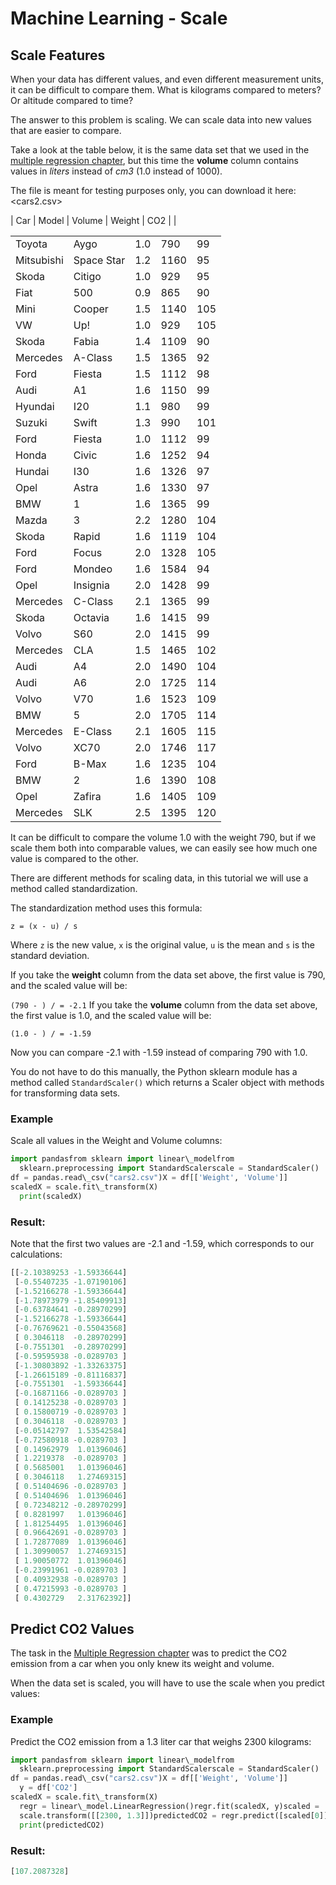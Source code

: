 
Machine Learning - Scale
========================


Scale Features
--------------


When your data has different values, and even different measurement units, it can be difficult to 
compare them. What is kilograms compared to meters? Or altitude compared to time?


The answer to this problem is scaling. We can scale data into new values that are easier to 
compare.


Take a look at the table below, it is the same data set that we used in the 
[multiple regression chapter](python_ml_multiple_regression.asp), but this time the **volume** column 
contains values in *liters* instead of *cm3* (1.0 instead of 1000).


The file is meant for testing purposes only, you can download it here: <cars2.csv>





| Car | Model | Volume | Weight | CO2 |  |





|  |  |  |  |  |
| --- | --- | --- | --- | --- |
| Toyota | Aygo | 1.0 | 790 | 99 |
| Mitsubishi | Space Star | 1.2 | 1160 | 95 |
| Skoda | Citigo | 1.0 | 929 | 95 |
| Fiat | 500 | 0.9 | 865 | 90 |
| Mini | Cooper | 1.5 | 1140 | 105 |
| VW | Up! | 1.0 | 929 | 105 |
| Skoda | Fabia | 1.4 | 1109 | 90 |
| Mercedes | A-Class | 1.5 | 1365 | 92 |
| Ford | Fiesta | 1.5 | 1112 | 98 |
| Audi | A1 | 1.6 | 1150 | 99 |
| Hyundai | I20 | 1.1 | 980 | 99 |
| Suzuki | Swift | 1.3 | 990 | 101 |
| Ford | Fiesta | 1.0 | 1112 | 99 |
| Honda | Civic | 1.6 | 1252 | 94 |
| Hundai | I30 | 1.6 | 1326 | 97 |
| Opel | Astra | 1.6 | 1330 | 97 |
| BMW | 1 | 1.6 | 1365 | 99 |
| Mazda | 3 | 2.2 | 1280 | 104 |
| Skoda | Rapid | 1.6 | 1119 | 104 |
| Ford | Focus | 2.0 | 1328 | 105 |
| Ford | Mondeo | 1.6 | 1584 | 94 |
| Opel | Insignia | 2.0 | 1428 | 99 |
| Mercedes | C-Class | 2.1 | 1365 | 99 |
| Skoda | Octavia | 1.6 | 1415 | 99 |
| Volvo | S60 | 2.0 | 1415 | 99 |
| Mercedes | CLA | 1.5 | 1465 | 102 |
| Audi | A4 | 2.0 | 1490 | 104 |
| Audi | A6 | 2.0 | 1725 | 114 |
| Volvo | V70 | 1.6 | 1523 | 109 |
| BMW | 5 | 2.0 | 1705 | 114 |
| Mercedes | E-Class | 2.1 | 1605 | 115 |
| Volvo | XC70 | 2.0 | 1746 | 117 |
| Ford | B-Max | 1.6 | 1235 | 104 |
| BMW | 2 | 1.6 | 1390 | 108 |
| Opel | Zafira | 1.6 | 1405 | 109 |
| Mercedes | SLK | 2.5 | 1395 | 120 |




It can be difficult to compare the volume 1.0 with the weight 790, but if we 
scale them both into comparable values, we can easily see how much one value 
is compared to the other.


There are different methods for scaling data, in this tutorial we will use a 
method called standardization.


The standardization method 
uses this formula:


`z = (x - u) / s`


Where `z` is the new value, 
`x` is the original value, 
`u` is the mean and `s` is the 
standard deviation.


If you take the **weight** column from the data set above, the first value 
is 790, and the scaled value will be:


`(790 - ) / = -2.1`
If you take the **volume** column from the data set above, the first value 
is 1.0, and the scaled value 
will be:


`(1.0 - ) / = -1.59`


Now you can compare -2.1 with -1.59 instead of comparing 790 with 1.0.


You do not have to do this manually,
the Python sklearn module has a method called `StandardScaler()`
which returns a Scaler object with methods for transforming data sets.



### Example


Scale all values in the Weight and Volume columns:



```python
import pandasfrom sklearn import linear\_modelfrom 
  sklearn.preprocessing import StandardScalerscale = StandardScaler()
df = pandas.read\_csv("cars2.csv")X = df[['Weight', 'Volume']]
scaledX = scale.fit\_transform(X)
  print(scaledX)
```

### Result:


Note that the first two values are -2.1 and -1.59, which corresponds to our 
 calculations: 




```python
[[-2.10389253 -1.59336644]
 [-0.55407235 -1.07190106]
 [-1.52166278 -1.59336644]
 [-1.78973979 -1.85409913]
 [-0.63784641 -0.28970299]
 [-1.52166278 -1.59336644]
 [-0.76769621 -0.55043568]
 [ 0.3046118  -0.28970299]
 [-0.7551301  -0.28970299]
 [-0.59595938 -0.0289703 ]
 [-1.30803892 -1.33263375]
 [-1.26615189 -0.81116837]
 [-0.7551301  -1.59336644]
 [-0.16871166 -0.0289703 ]
 [ 0.14125238 -0.0289703 ]
 [ 0.15800719 -0.0289703 ]
 [ 0.3046118  -0.0289703 ]
 [-0.05142797  1.53542584]
 [-0.72580918 -0.0289703 ]
 [ 0.14962979  1.01396046]
 [ 1.2219378  -0.0289703 ]
 [ 0.5685001   1.01396046]
 [ 0.3046118   1.27469315]
 [ 0.51404696 -0.0289703 ]
 [ 0.51404696  1.01396046]
 [ 0.72348212 -0.28970299]
 [ 0.8281997   1.01396046]
 [ 1.81254495  1.01396046]
 [ 0.96642691 -0.0289703 ]
 [ 1.72877089  1.01396046]
 [ 1.30990057  1.27469315]
 [ 1.90050772  1.01396046]
 [-0.23991961 -0.0289703 ]
 [ 0.40932938 -0.0289703 ]
 [ 0.47215993 -0.0289703 ]
 [ 0.4302729   2.31762392]]
```







Predict CO2 Values
------------------


The task in the [Multiple Regression chapter](python_ml_multiple_regression.asp) was to predict the CO2 emission from a car 
when you only knew its weight and volume.


When the data set is scaled, you will have to use the scale when you predict values:



### Example


Predict the CO2 emission from a 1.3 liter car that weighs 2300 kilograms:



```python
import pandasfrom sklearn import linear\_modelfrom 
  sklearn.preprocessing import StandardScalerscale = StandardScaler()
df = pandas.read\_csv("cars2.csv")X = df[['Weight', 'Volume']]
  y = df['CO2']
scaledX = scale.fit\_transform(X)
  regr = linear\_model.LinearRegression()regr.fit(scaledX, y)scaled = 
  scale.transform([[2300, 1.3]])predictedCO2 = regr.predict([scaled[0]])
  print(predictedCO2)
```

### Result:




```python
[107.2087328]
```







